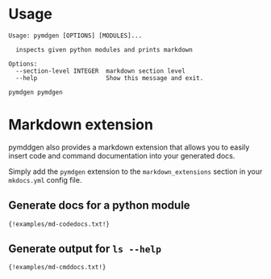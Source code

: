 
# Usage

```
Usage: pymdgen [OPTIONS] [MODULES]...

  inspects given python modules and prints markdown

Options:
  --section-level INTEGER  markdown section level
  --help                   Show this message and exit.
```

```sh
pymdgen pymdgen
```

# Markdown extension

pymddgen also provides a markdown extension that allows you to
easily insert code and command documentation into your generated
docs.

Simply add the `pymdgen` extension to the `markdown_extensions` section in
your `mkdocs.yml` config file.

## Generate docs for a python module

```
{!examples/md-codedocs.txt!}
```

## Generate output for `ls --help`

```
{!examples/md-cmddocs.txt!}
```
